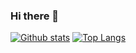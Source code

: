 ### Hi there 👋

[![Github stats](https://github-readme-stats.vercel.app/api?username=kimtth&hide=prs,contribs&count_private=true&include_all_commits=true&show_icons=true)](https://github.com/kimtth)
[![Top Langs](https://github-readme-stats.vercel.app/api/top-langs/?username=kimtth&langs_count=10&hide=GAP,jupyter%20notebook&layout=compact)](https://github.com/kimtth)

<!--
**kimtth/kimtth** is a ✨ _special_ ✨ repository because its `README.md` (this file) appears on your GitHub profile.

Here are some ideas to get you started:

- 🔭 I’m currently working on ...
- 🌱 I’m currently learning ...
- 👯 I’m looking to collaborate on ...
- 🤔 I’m looking for help with ...
- 💬 Ask me about ...
- 📫 How to reach me: ...
- 😄 Pronouns: ...
- ⚡ Fun fact: ...
-->

